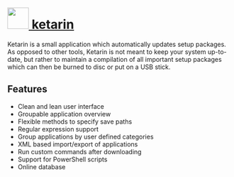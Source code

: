 # [<img src="https://cdn.rawgit.com/chocolatey/chocolatey-coreteampackages/2963b7e22c35b0dfb637bb1d65ab74eb298bc66c/icons/ketarin.png" height="48" width="48" /> ketarin](https://chocolatey.org/packages/ketarin)

Ketarin is a small application which automatically updates setup packages. As opposed to other tools, Ketarin is not meant to keep your system up-to-date, but rather to maintain a compilation of all important setup packages which can then be burned to disc or put on a USB stick.

## Features
- Clean and lean user interface
- Groupable application overview
- Flexible methods to specify save paths
- Regular expression support
- Group applications by user defined categories
- XML based import/export of applications
- Run custom commands after downloading
- Support for PowerShell scripts
- Online database
